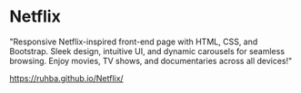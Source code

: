 # Netflix

"Responsive Netflix-inspired front-end page with HTML, CSS, and Bootstrap. Sleek design, intuitive UI, and dynamic carousels for seamless browsing. Enjoy movies, TV shows, and documentaries across all devices!" 

https://ruhba.github.io/Netflix/
